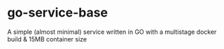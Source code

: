 # go-service-base
A simple (almost minimal) service written in GO with a multistage docker build &amp; 15MB container size
